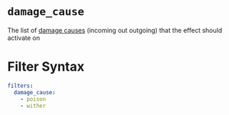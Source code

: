 # `damage_cause`

The list of [damage causes](https://hub.spigotmc.org/javadocs/spigot/org/bukkit/event/entity/EntityDamageEvent.DamageCause.html) (incoming out outgoing) that the effect should activate on


# Filter Syntax
```yaml
filters:
  damage_cause:
    - poison
    - wither
```
